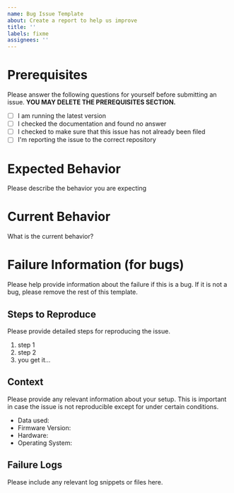 ```yaml
---
name: Bug Issue Template 
about: Create a report to help us improve
title: ''
labels: fixme
assignees: ''
---
```



# Prerequisites

Please answer the following questions for yourself before submitting an issue. **YOU MAY DELETE THE PREREQUISITES SECTION.**

- [ ] I am running the latest version
- [ ] I checked the documentation and found no answer
- [ ] I checked to make sure that this issue has not already been filed
- [ ] I'm reporting the issue to the correct repository

# Expected Behavior

Please describe the behavior you are expecting

# Current Behavior

What is the current behavior?

# Failure Information (for bugs)

Please help provide information about the failure if this is a bug. 
If it is not a bug, please remove the rest of this template.

## Steps to Reproduce

Please provide detailed steps for reproducing the issue.

1. step 1
2. step 2
3. you get it...

## Context

Please provide any relevant information about your setup. 
This is important in case the issue is not reproducible except for under certain conditions.

* Data used:
* Firmware Version:
* Hardware:
* Operating System:

## Failure Logs

Please include any relevant log snippets or files here.